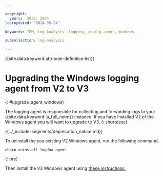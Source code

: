 ```yaml
---

copyright:
  years:  2022, 2024
lastupdated: "2024-05-24"

keywords: IBM, Log Analysis, logging, config agent, Windows

subcollection: log-analysis

---
```


{{site.data.keyword.attribute-definition-list}}

# Upgrading the Windows logging agent from V2 to V3
{: #upgrade_agent_windows}

The logging agent is responsible for collecting and forwarding logs to your {{site.data.keyword.la_full_notm}} instance. If you have installed V2 of the Windows agent you will want to upgrade to V3.
{: shortdesc}

<!-- common deprecation notice -->
{{../_include-segments/deprecation_notice.md}}

To uninstall the you existing V2 Windows agent, run the following command.

```text
choco uninstall logdna-agent
```
{: pre}

Then install the V3 Windows agent using [these instructions.](/docs/log-analysis?topic=log-analysis-config_agent_windows_v3)

